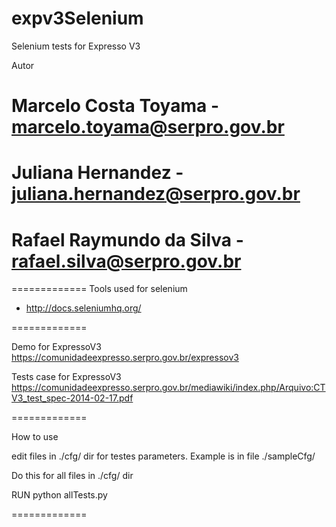 expv3Selenium
=============

Selenium tests for Expresso V3

Autor 
# Marcelo Costa Toyama - marcelo.toyama@serpro.gov.br
# Juliana Hernandez - juliana.hernandez@serpro.gov.br
# Rafael Raymundo da Silva - rafael.silva@serpro.gov.br

=============
Tools used for selenium

* http://docs.seleniumhq.org/

=============

Demo for ExpressoV3
https://comunidadeexpresso.serpro.gov.br/expressov3

Tests case for ExpressoV3
https://comunidadeexpresso.serpro.gov.br/mediawiki/index.php/Arquivo:CTV3_test_spec-2014-02-17.pdf

=============

How to use

edit files in ./cfg/ dir for testes parameters.
Example is in file ./sampleCfg/

Do this for all files in ./cfg/ dir

RUN
python allTests.py

=============

